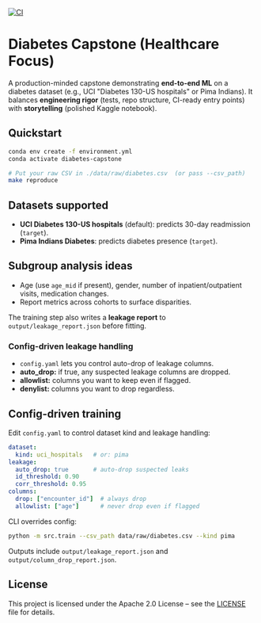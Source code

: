 [![CI](https://github.com/USER/REPO/actions/workflows/ci.yml/badge.svg)](#)

# Diabetes Capstone (Healthcare Focus)

A production-minded capstone demonstrating **end-to-end ML** on a diabetes dataset (e.g., UCI "Diabetes 130-US hospitals" or Pima Indians). 
It balances **engineering rigor** (tests, repo structure, CI-ready entry points) with **storytelling** (polished Kaggle notebook).

## Quickstart

```bash
conda env create -f environment.yml
conda activate diabetes-capstone

# Put your raw CSV in ./data/raw/diabetes.csv  (or pass --csv_path)
make reproduce
```


## Datasets supported
- **UCI Diabetes 130-US hospitals** (default): predicts 30-day readmission (`target`).
- **Pima Indians Diabetes**: predicts diabetes presence (`target`).

## Subgroup analysis ideas
- Age (use `age_mid` if present), gender, number of inpatient/outpatient visits, medication changes.
- Report metrics across cohorts to surface disparities.


The training step also writes a **leakage report** to `output/leakage_report.json` before fitting.


### Config-driven leakage handling
- `config.yaml` lets you control auto-drop of leakage columns.
- **auto_drop:** if true, any suspected leakage columns are dropped.
- **allowlist:** columns you want to keep even if flagged.
- **denylist:** columns you want to drop regardless.


## Config-driven training
Edit `config.yaml` to control dataset kind and leakage handling:

```yaml
dataset:
  kind: uci_hospitals   # or: pima
leakage:
  auto_drop: true       # auto-drop suspected leaks
  id_threshold: 0.90
  corr_threshold: 0.95
columns:
  drop: ["encounter_id"]  # always drop
  allowlist: ["age"]      # never drop even if flagged
```

CLI overrides config:
```bash
python -m src.train --csv_path data/raw/diabetes.csv --kind pima
```
Outputs include `output/leakage_report.json` and `output/column_drop_report.json`.

## License
This project is licensed under the Apache 2.0 License – see the [LICENSE](LICENSE) file for details.